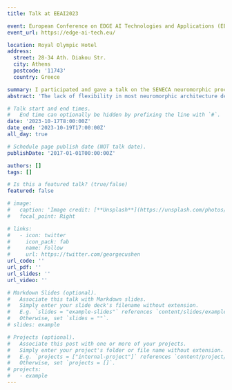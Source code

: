 ```yaml
---
title: Talk at EEAI2023

event: European Conference on EDGE AI Technologies and Applications (EEAI2023)
event_url: https://edge-ai-tech.eu/

location: Royal Olympic Hotel
address:
  street: 28-34 Ath. Diakou Str.
  city: Athens
  postcode: '11743'
  country: Greece

summary: I participated and gave a talk on the SENECA neuromorphic processor in the European Conference on EDGE AI Technologies and Applications (EEAI2023).
abstract: 'The lack of flexibility in most neuromorphic architecture designs results in significant performance loss and inefficient memory usage when mapping various neural network algorithms. We present SENECA, a digital neuromorphic architecture that balances the trade-offs between flexibility and efficiency using a hierarchical-controlling system. A SENECA core contains two controllers: a flexible RISC-V-based controller and an optimized controller (Loop Buffer). This flexible computational pipeline allows for deploying efficient mapping for various neural networks, on-device learning, and pre-post processing algorithms. The hierarchical-controlling system introduced in SENECA makes it one of the most efficient neuromorphic processors for event-driven neural network processing. In this talk, I will present the components of event-based neural network processing on SENECA, including detailed design space explorations and the optimized event-driven depth-first convolution. Further, I will present the benchmarking results on SENECA compared with state-of-the-art neuromorphic solutions and discuss how the research can benefit the future evolution of neuromorphic computing.'

# Talk start and end times.
#   End time can optionally be hidden by prefixing the line with `#`.
date: '2023-10-17T8:00:00Z'
date_end: '2023-10-19T17:00:00Z'
all_day: true

# Schedule page publish date (NOT talk date).
publishDate: '2017-01-01T00:00:00Z'

authors: []
tags: []

# Is this a featured talk? (true/false)
featured: false

# image:
#   caption: 'Image credit: [**Unsplash**](https://unsplash.com/photos/bzdhc5b3Bxs)'
#   focal_point: Right

# links:
#   - icon: twitter
#     icon_pack: fab
#     name: Follow
#     url: https://twitter.com/georgecushen
url_code: ''
url_pdf: ''
url_slides: ''
url_video: ''

# Markdown Slides (optional).
#   Associate this talk with Markdown slides.
#   Simply enter your slide deck's filename without extension.
#   E.g. `slides = "example-slides"` references `content/slides/example-slides.md`.
#   Otherwise, set `slides = ""`.
# slides: example

# Projects (optional).
#   Associate this post with one or more of your projects.
#   Simply enter your project's folder or file name without extension.
#   E.g. `projects = ["internal-project"]` references `content/project/deep-learning/index.md`.
#   Otherwise, set `projects = []`.
# projects:
#   - example
---
```


<!-- {{% callout note %}}
Click on the **Slides** button above to view the built-in slides feature.
{{% /callout %}}

Slides can be added in a few ways:

- **Create** slides using Wowchemy's [_Slides_](https://wowchemy.com/docs/managing-content/#create-slides) feature and link using `slides` parameter in the front matter of the talk file
- **Upload** an existing slide deck to `static/` and link using `url_slides` parameter in the front matter of the talk file
- **Embed** your slides (e.g. Google Slides) or presentation video on this page using [shortcodes](https://wowchemy.com/docs/writing-markdown-latex/).

Further event details, including [page elements](https://wowchemy.com/docs/writing-markdown-latex/) such as image galleries, can be added to the body of this page. -->
